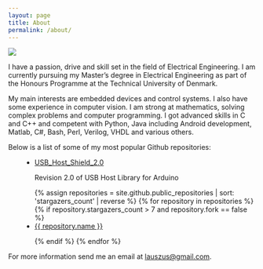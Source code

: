 ```yaml
---
layout: page
title: About
permalink: /about/
---
```


<img class="avatar" src="https://www.gravatar.com/avatar/04aa3aec79f1845a03eeb74681b57204?s=200" />

I have a passion, drive and skill set in the field of Electrical Engineering. I am currently pursuing my Master’s degree in Electrical Engineering as part of the Honours Programme at the Technical University of Denmark.

My main interests are embedded devices and control systems. I also have some experience in computer vision. I am strong at mathematics, solving complex problems and computer programming. I got advanced skills in C and C++ and competent with Python, Java including Android development, Matlab, C#, Bash, Perl, Verilog, VHDL and various others.

Below is a list of some of my most popular Github repositories:

<ul style="margin-left: 30px; list-style-type: disc;">
  <li>
    <a href="https://github.com/felis/USB_Host_Shield_2.0" target="_blank">USB_Host_Shield_2.0</a>
    <p>Revision 2.0 of USB Host Library for Arduino</p>
  </li>
{% assign repositories = site.github.public_repositories | sort: 'stargazers_count' | reverse %}
{% for repository in repositories %}
  {% if repository.stargazers_count > 7 and repository.fork == false %}
  <li>
    <a href="{{ repository.html_url }}" target="_blank">{{ repository.name }}</a>
    <p><script type="text/javascript">replaceURLWithHTMLLinks("{{ repository.description }}")</script></p>
  </li>
  {% endif %}
{% endfor %}
</ul>

For more information send me an email at <lauszus@gmail.com>.
